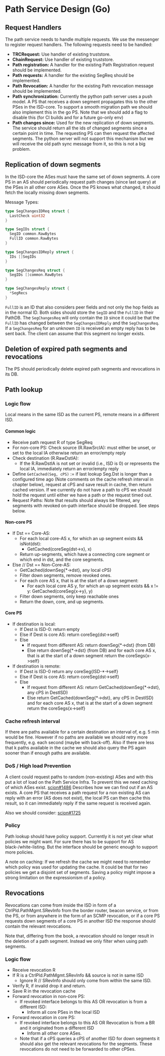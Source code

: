 # Path Service Design (Go)

## Request Handlers

The path service needs to handle multiple requests. We use the messenger to register request
handlers. The following requests need to be handled:

* __TRCRequest:__ Use handler of existing truststore.
* __ChainRequest:__ Use handler of existing truststore.
* __Path registration:__ A handler for the existing Path Registration request should be implemented.
* __Path requests:__ A handler for the existing SegReq should be implemented.
* __Path Revocation:__ A handler for the existing Path revocation message should be implemented.
* __Path synchronization:__ Currently the python path server uses a push model. A PS that receives a
  down segment propagates this to the other PSes in the ISD-core. To support a smooth migration path
  we should also implement this in the go PS. Note that we should add a flag to disable this (for CI
  builds and for a future go-only env)
* __Path changes since:__ Used for the new replication of down segments. The service should return
  all the ids of changed segments since a certain point in time. The requesting PS can then request
  the affected segments. The python server will not support this mechanism but we will receive the
  old path sync message from it, so this is not a big problem.

## Replication of down segments

In the ISD-core the ASes must have the same set of down segments. A core PS in an AS should
periodically request path changes (since last query) at the PSes in all other core ASes. Once the PS
knows what changed, it should fetch the locally missing down segments.

Message Types:

```go
type SegChangesIDReq struct {
  LastCheck uint32
}

type SegIDs struct {
  SegID common.RawBytes
  FullID common.RawBytes
}

type SegChangesIDReply struct {
  IDs []SegIDs
}

type SegChangesReq struct {
  SegIDs []common.RawBytes
}

type SegChangesReply struct {
  *SegRecs
}
```

`FullID` is an ID that also considers peer fields and not only the hop fields as in the normal ID.
Both sides should store the `SegID` and the `FullID` in their PathDB. The `SegChangesReq` will only
contain the `ID` since it could be that the `FullID` has changed between the `SegChangesIDReply` and
the `SegChangesReq`. If a `SegChangesReq` for an unknown `ID` is received an empty reply has to be
sent back. The client can assume that this segment no longer exists.

## Deletion of expired path segments and revocations

The PS should periodically delete expired path segments and revocations in its DB.

## Path lookup

### Logic flow

Local means in the same ISD as the current PS, remote means in a different ISD.

#### Common logic

* Receive path request R of type SegReq
* For non-core PS: Check source (R.RawSrcIA): must either be unset, or set to the local IA otherwise
  return an error/empty reply
* Check destination (R.RawDstIA):
  * If the R.RawDstIA is not set or invalid (i.e., ISD is 0) or represents the local IA, immediately
    return an error/empty reply
* Define `GetCached(Seg, cPS)` := if last lookup Seg.Dst is longer than a configured time ago (Note
  comments on the cache refresh interval in chapter below), request at cPS and save result in cache,
  then return cached version. If we currently do not have a path to cPS we should hold the request
  until either we have a path or the request timed out.
* Request Paths: Note that results should always be filtered, any segments with revoked on-path
  interface should be dropped. See steps below.

#### Non-core PS

* If Dst == Core-AS:
  * For each local core-AS x, for which an up segment exists && isNot(dst):
    * GetCached(coreSeg{dst->x}, x)
  * Return up-segments, which have a connecting core segment or which end in dst, and the core
    segments.
* Else // Dst == Non-Core-AS:
  * GetCached(downSeg{*->dst}, any local cPS)
  * Filter down segments, remove revoked ones.
  * For each core AS x, that is at the start of a down segment:
    * For each local core AS y, for which an up segment exists && x != y: GetCached(coreSeg{x->y},
      y)
  * Filter down segments, only keep reachable ones
  * Return the down, core, and up segments.

#### Core PS

* If destination is local:
  * If Dest is ISD-0: return empty
  * Else if Dest is core AS: return coreSeg{dst->self}
  * Else
    * If request from different AS: return downSeg{*->dst} (from DB)
    * Else return downSeg{*->dst} (from DB) and for each core AS x, that is at the start of a down
      segment return the coreSegs{x->self}
* If destination is remote:
  * If Dest is ISD-0 return any coreSeg{ISD-*->self}
  * Else if Dest is core AS: return coreSeg{dst->self}
  * Else
    * If request from different AS: return GetCached(downSeg{*->dst}, any cPS in DestISD)
    * Else return GetCached(downSeg{*->dst}, any cPS in DestISD) and for each core AS x, that is at
      the start of a down segment return the coreSegs{x->self}

### Cache refresh interval

If there are paths available for a certain destination an interval of, e.g. 5 min would be fine.
However if no paths are available we should retry more frequently, e.g. each second (maybe with
back-off). Also if there are less that k paths available in the cache we should also query the PS
again sooner than if enough paths are available.

### DoS / High load Prevention

A client could request paths to random (non-existing) ASes and with this put a lot of load on the
Path Service Infra. To prevent this we need caching of which ASes exist.
[scion#1486](https://github.com/scionproto/scion/issues/1486) Describes how we can find out if an AS
exists. A core PS that receives a path request for a non existing AS can reply with an error (AS
does not exist), the local PS can then cache this result, so it can immediately reply if the same
request is received again.

Also we should consider: [scion#1725](https://github.com/scionproto/scion/issues/1725)

### Policy

Path lookup should have policy support. Currently it is not yet clear what policies we might want.
For sure there has to be support for AS black-/white-listing. But the interface should be generic
enough to support more policies.

A note on caching: If we refresh the cache we might need to remember which policy was used for
updating the cache. It could be that for two policies we get a disjoint set of segments. Saving a
policy might impose a strong limitation on the expressionism of a policy.

## Revocations

Revocations can come from inside the ISD in form of a CtrlPld.PathMgmt.SRevInfo from the border
router, beacon service, or from the PS, or from anywhere in the form of an SCMP revocation, or if a
core PS requests down segments of a core PS in another ISD the response should contain the relevant
revocations.

Note that, differing from the book, a revocation should no longer result in the deletion of a path
segment. Instead we only filter when using path segments.

### Logic flow

* Receive revocation R
* If R is a CtrlPld.PathMgmt.SRevInfo && source is not in same ISD
  * Ignore R // SRevInfo should only come from within the same ISD.
* Verify R, if invalid drop it and return.
* Save R in the revocation cache
* Forward revocation in non-core PS:
  * If revoked interface belongs to this AS OR revocation is from a different ISD:
    * Inform all core PSes in the local ISD
* Forward revocation in core PS:
  * If revoked interface belongs to this AS OR Revocation is from a BR and it originated from a
      different ISD
    * Inform all other core ASes.
  * Note that if a cPS queries a cPS of another ISD for down segments it should also get the
    relevant revocations for the segments. These revocations do not need to be forwarded to other
    cPSes.
